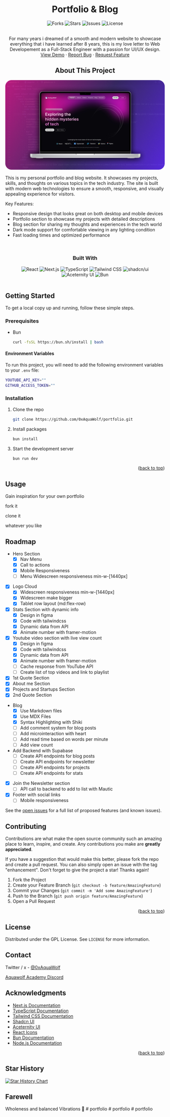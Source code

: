 <h1 align="center">Portfolio & Blog</h3>

<a name="readme-top"></a>

<!-- PROJECT SHIELDS -->
<div align="center">
<!-- PROJECT SHIELDS -->
<img src="https://img.shields.io/github/forks/0xAquaWolf/portfolio.svg?style=for-the-badge" alt="Forks">
<img src="https://img.shields.io/github/stars/0xAquaWolf/portfolio.svg?style=for-the-badge" alt="Stars">
<img src="https://img.shields.io/github/issues/0xAquaWolf/portfolio.svg?style=for-the-badge" alt="Issues">
<img src="https://img.shields.io/github/license/0xAquaWolf/portfolio.svg?style=for-the-badge" alt="License">

</div>

<!-- PROJECT LOGO -->
<br />
<div align="center">

  <p align="center">
  For many years i dreamed of a smooth and modern website to showcase everything that i have learned after 8 years, this is my love letter to Web Developement as a Full-Stack Engineer with a passion for UI/UX design.
    <br />
    <a href="https://0xAquaWolf.com">View Demo</a>
    ·
    <a href="https://github.com/0xAquaWolf/portfolio/issues">Report Bug</a>
    ·
    <a href="https://github.com/0xAquaWolf/portfolio/issues">Request Feature</a>
  </p>
</div>

<!-- ABOUT THE PROJECT -->

<h2 align="center">About This Project</h3>

[![Portfolio Screen Shot][product-screenshot]](https://0xaquawolf.com)

This is my personal portfolio and blog website. It showcases my projects, skills, and thoughts on various topics in the tech industry. The site is built with modern web technologies to ensure a smooth, responsive, and visually appealing experience for visitors.

Key Features:

- Responsive design that looks great on both desktop and mobile devices
- Portfolio section to showcase my projects with detailed descriptions
- Blog section for sharing my thoughts and experiences in the tech world
- Dark mode support for comfortable viewing in any lighting condition
- Fast loading times and optimized performance

<br>
<h3 align="center">Built With</h3>
<div align="center">
<img src="https://img.shields.io/badge/React-20232A?style=for-the-badge&logo=react&logoColor=61DAFB" alt="React">
<img src="https://img.shields.io/badge/Next.js-000000?style=for-the-badge&logo=next.js&logoColor=white" alt="Next.js">
<img src="https://img.shields.io/badge/TypeScript-007ACC?style=for-the-badge&logo=typescript&logoColor=white" alt="TypeScript">
<img src="https://img.shields.io/badge/Tailwind_CSS-38B2AC?style=for-the-badge&logo=tailwind-css&logoColor=white" alt="Tailwind CSS">
<img src="https://img.shields.io/badge/shadcn%2Fui-000000?style=for-the-badge&logo=shadcnui&logoColor=white" alt="shadcn/ui">
<img src="https://img.shields.io/badge/Aceternity_UI-FF4785?style=for-the-badge&logo=storybook&logoColor=white" alt="Aceternity UI">
<img src="https://img.shields.io/badge/Bun-%23000000.svg?style=for-the-badge&logo=bun&logoColor=white" alt="Bun">
</div>
<br>
<!-- GETTING STARTED -->

## Getting Started

To get a local copy up and running, follow these simple steps.

### Prerequisites

- Bun
  ```sh
  curl -fsSL https://bun.sh/install | bash
  ```

#### Environment Variables

To run this project, you will need to add the following environment variables to your `.env` file:

```bash
YOUTUBE_API_KEY=""
GITHUB_ACCESS_TOKEN=""
```

### Installation

1. Clone the repo
   ```sh
   git clone https://github.com/0xAquaWolf/portfolio.git
   ```
2. Install packages
   ```sh
   bun install
   ```
3. Start the development server
   ```sh
   bun run dev
   ```

<p align="right">(<a href="#readme-top">back to top</a>)</p>

<!-- USAGE EXAMPLES -->

## Usage

Gain inspiration for your own portfolio

fork it

clone it

whatever you like

<!-- ROADMAP -->

## Roadmap

- Hero Section
  - [x] Nav Menu
  - [x] Call to actions
  - [x] Mobile Responsiveness
  - [ ] Menu Widescreen responsiveness min-w-[1440px]
- [x] Logo Cloud
  - [x] Widescreen responsiveness min-w-[1440px]
  - [x] Widescreen make bigger
  - [x] Tablet row layout (md:flex-row)
- [x] Stats Section with dynamic info
  - [x] Design in figma
  - [x] Code with tailwindcss
  - [x] Dynamic data from API
  - [x] Animate number with framer-motion
- [x] Youtube video section with live view count
  - [x] Design in figma
  - [x] Code with tailwindcss
  - [x] Dynamic data from API
  - [x] Animate number with framer-motion
  - [ ] Cache response from YouTube API
  - [ ] Create list of top videos and link to playlist
- [x] 1st Quote Section
- [x] About me Section
- [x] Projects and Startups Section
- [x] 2nd Quote Section
- Blog
  - [x] Use Markdown files
  - [x] Use MDX Files
  - [x] Syntax Highlighting with Shiki
  - [ ] Add comment system for blog posts
  - [ ] Add microinteraction with heart
  - [ ] Add read time based on words per minute
  - [ ] Add view count
- Add Backend with Supabase
  - [ ] Create API endpoints for blog posts
  - [ ] Create API endpoints for newsletter
  - [ ] Create API endpoints for projects
  - [ ] Create API endpoints for stats
- [x] Join the Newsletter section
  - [ ] API call to backend to add to list with Mautic
- [x] Footer with social links
  - [ ] Mobile responsiveness

See the [open issues](https://github.com/0xAquaWolf/your-portfolio-repo/issues) for a full list of proposed features (and known issues).

<!-- CONTRIBUTING -->

## Contributing

Contributions are what make the open source community such an amazing place to learn, inspire, and create. Any contributions you make are **greatly appreciated**.

If you have a suggestion that would make this better, please fork the repo and create a pull request. You can also simply open an issue with the tag "enhancement".
Don't forget to give the project a star! Thanks again!

1. Fork the Project
2. Create your Feature Branch (`git checkout -b feature/AmazingFeature`)
3. Commit your Changes (`git commit -m 'Add some AmazingFeature'`)
4. Push to the Branch (`git push origin feature/AmazingFeature`)
5. Open a Pull Request

<p align="right">(<a href="#readme-top">back to top</a>)</p>

<!-- LICENSE -->

## License

Distributed under the GPL License. See `LICENSE` for more information.

<!-- CONTACT -->

## Contact

Twitter / x - [@0xAquaWolf](https://twitter.com/0xAquaWolf)

[Aquawolf Academy Discord](https://discord.gg/wzPBjEcn87)

<!-- ACKNOWLEDGMENTS -->

## Acknowledgments

- [Next.js Documentation](https://nextjs.org/docs)
- [TypeScript Documentation](https://www.typescriptlang.org/docs/)
- [Tailwind CSS Documentation](https://tailwindcss.com/docs)
- [Shadcn UI](https://ui.shadcn.com/)
- [Aceternity UI](https://ui.aceternity.com/)
- [React Icons](https://react-icons.github.io/react-icons/)
- [Bun Documentation](https://bun.sh/docs)
- [Node.js Documentation](https://nodejs.org/en/docs/)

<p align="right">(<a href="#readme-top">back to top</a>)</p>

<!-- MARKDOWN LINKS & IMAGES -->
<!-- https://www.markdownguide.org/basic-syntax/#reference-style-links -->

[forks-shield]: https://img.shields.io/github/forks/0xAquaWolf/your-portfolio-repo.svg?style=for-the-badge
[forks-url]: https://github.com/0xAquaWolf/your-portfolio-repo/network/members
[stars-shield]: https://img.shields.io/github/stars/0xAquaWolf/your-portfolio-repo.svg?style=for-the-badge
[stars-url]: https://github.com/0xAquaWolf/your-portfolio-repo/stargazers
[issues-shield]: https://img.shields.io/github/issues/0xAquaWolf/your-portfolio-repo.svg?style=for-the-badge
[issues-url]: https://github.com/0xAquaWolf/your-portfolio-repo/issues
[license-shield]: https://img.shields.io/github/license/0xAquaWolf/your-portfolio-repo.svg?style=for-the-badge
[license-url]: https://github.com/0xAquaWolf/your-portfolio-repo/blob/master/LICENSE.txt
[product-screenshot]: /public/images/png/portfolio-preview.png
[Next.js]: https://img.shields.io/badge/next.js-000000?style=for-the-badge&logo=nextdotjs&logoColor=white
[Next-url]: https://nextjs.org/
[React.js]: https://img.shields.io/badge/React-20232A?style=for-the-badge&logo=react&logoColor=61DAFB
[React-url]: https://reactjs.org/
[TypeScript]: https://img.shields.io/badge/TypeScript-007ACC?style=for-the-badge&logo=typescript&logoColor=white
[TypeScript-url]: https://www.typescriptlang.org/
[Tailwind CSS]: https://img.shields.io/badge/Tailwind_CSS-38B2AC?style=for-the-badge&logo=tailwind-css&logoColor=white
[Tailwind-url]: https://tailwindcss.com/
[Shadcn UI]: https://img.shields.io/badge/Shadcn_UI-000000?style=for-the-badge&logo=shadcnui&logoColor=white
[Shadcn-url]: https://ui.shadcn.com/
[Aceternity UI]: https://img.shields.io/badge/Aceternity_UI-FF4785?style=for-the-badge&logo=storybook&logoColor=white
[Aceternity-url]: https://ui.aceternity.com/
[Bun]: https://img.shields.io/badge/Bun-000000?style=for-the-badge&logo=bun&logoColor=white
[Bun-url]: https://bun.sh/
[Node.js]: https://img.shields.io/badge/Node.js-43853D?style=for-the-badge&logo=node.js&logoColor=white
[Node-url]: https://nodejs.org/

## Star History

<a href="https://star-history.com/#0xAquaWolf/portfolio&Date">
 <picture>
   <source media="(prefers-color-scheme: dark)" srcset="https://api.star-history.com/svg?repos=0xAquaWolf/portfolio&type=Date&theme=dark" />
   <source media="(prefers-color-scheme: light)" srcset="https://api.star-history.com/svg?repos=0xAquaWolf/portfolio&type=Date" />
   <img alt="Star History Chart" src="https://api.star-history.com/svg?repos=0xAquaWolf/portfolio&type=Date" />
 </picture>
</a>

## Farewell

Wholeness and balanced Vibrations 🙌
#   p o r t f o l i o 
 
 #   p o r t f o l i o 
 
 #   p o r t f o l i o 
 
 